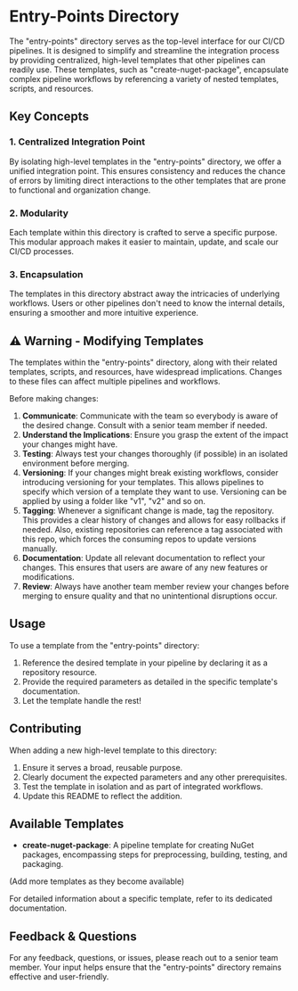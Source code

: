 # Entry-Points Directory

The "entry-points" directory serves as the top-level interface for our CI/CD pipelines. It is designed to simplify and streamline the integration process by providing centralized, high-level templates that other pipelines can readily use. These templates, such as "create-nuget-package", encapsulate complex pipeline workflows by referencing a variety of nested templates, scripts, and resources.

## Key Concepts

### 1. **Centralized Integration Point**

By isolating high-level templates in the "entry-points" directory, we offer a unified integration point. This ensures consistency and reduces the chance of errors by limiting direct interactions to the other templates that are prone to functional and organization change.

### 2. **Modularity**

Each template within this directory is crafted to serve a specific purpose. This modular approach makes it easier to maintain, update, and scale our CI/CD processes.

### 3. **Encapsulation**

The templates in this directory abstract away the intricacies of underlying workflows. Users or other pipelines don't need to know the internal details, ensuring a smoother and more intuitive experience.

## ⚠ Warning - Modifying Templates

The templates within the "entry-points" directory, along with their related templates, scripts, and resources, have widespread implications. Changes to these files can affect multiple pipelines and workflows.

Before making changes:

1. **Communicate**: Communicate with the team so everybody is aware of the desired change. Consult with a senior team member if needed.
2. **Understand the Implications**: Ensure you grasp the extent of the impact your changes might have.
3. **Testing**: Always test your changes thoroughly (if possible) in an isolated environment before merging.
4. **Versioning**: If your changes might break existing workflows, consider introducing versioning for your templates. This allows pipelines to specify which version of a template they want to use. Versioning can be applied by using a folder like "v1", "v2" and so on.
5. **Tagging**: Whenever a significant change is made, tag the repository. This provides a clear history of changes and allows for easy rollbacks if needed. Also, existing repositories can reference a tag associated with this repo, which forces the consuming repos to update versions manually.
6. **Documentation**: Update all relevant documentation to reflect your changes. This ensures that users are aware of any new features or modifications.
7. **Review**: Always have another team member review your changes before merging to ensure quality and that no unintentional disruptions occur.

## Usage

To use a template from the "entry-points" directory:

1. Reference the desired template in your pipeline by declaring it as a repository resource.
2. Provide the required parameters as detailed in the specific template's documentation.
3. Let the template handle the rest!

## Contributing

When adding a new high-level template to this directory:

1. Ensure it serves a broad, reusable purpose.
2. Clearly document the expected parameters and any other prerequisites.
3. Test the template in isolation and as part of integrated workflows.
4. Update this README to reflect the addition.

## Available Templates

- **create-nuget-package**: A pipeline template for creating NuGet packages, encompassing steps for preprocessing, building, testing, and packaging.

(Add more templates as they become available)

For detailed information about a specific template, refer to its dedicated documentation.

## Feedback & Questions

For any feedback, questions, or issues, please reach out to a senior team member. Your input helps ensure that the "entry-points" directory remains effective and user-friendly.
